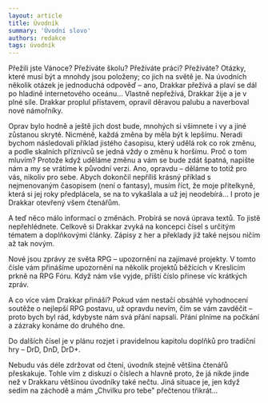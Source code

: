 ```yaml
---
layout: article
title: Úvodník
summary: 'Úvodní slovo'
authors: redakce
tags: úvodník
---
```


Přežili jste Vánoce? Přežíváte školu? Přežíváte práci? Přežíváte? Otázky, které musí být a mnohdy jsou položeny; co jich na světě je. Na úvodních několik otázek je jednoduchá odpověď – ano, Drakkar přežívá a plaví se dál po hladině internetového oceánu… Vlastně nepřežívá, Drakkar žije a je v plné síle. Drakkar proplul přístavem, opravil děravou palubu a naverboval nové námořníky.

Oprav bylo hodně a ještě jich dost bude, mnohých si všimnete i vy a jiné zůstanou skryté. Nicméně, každá změna by měla být k lepšímu. Neradi bychom následovali příklad jistého časopisu, který udělá rok co rok změnu, a podle skalních příznivců se jedná vždy o změnu k horšímu. Proč o tom mluvím? Protože když uděláme změnu a vám se bude zdát špatná, napište nám a my se vrátíme k původní verzi. Ano, opravdu – děláme to totiž pro vás, nikoliv pro sebe. Abych dokončil nepříliš krásný příklad s nejmenovaným časopisem (není o fantasy), musím říct, že moje přítelkyně, která si jej roky předplácela, se na to vykašlala a už jej neodebírá… I proto je Drakkar otevřený všem čtenářům.

<!--more-->

A teď něco málo informací o změnách. Probírá se nová úprava textů. To jistě nepřehlédnete. Celkově si Drakkar zvyká na koncepci čísel s určitým tématem a doplňkovými články. Zápisy z her a překlady již také nejsou ničím až tak novým.

Nové jsou zprávy ze světa RPG – upozornění na zajímavé projekty. V tomto čísle vám přinášíme upozornění na několik projektů běžících v Kreslicím prkně na RPG Fóru. Když nám vše vyjde, příští číslo přinese víc krátkých zpráv.

A co více vám Drakkar přináší? Pokud vám nestačí obsáhlé vyhodnocení soutěže o nejlepší RPG postavu, už opravdu nevím, čím se vám zavděčit – proto bych byl rád, kdybyste nám svá přání napsali. Přání plníme na počkání a zázraky konáme do druhého dne.

Do dalších čísel je v plánu rozjet i pravidelnou kapitolu doplňků pro tradiční hry – DrD, DnD, DrD+.

Nebudu vás déle zdržovat od čtení, úvodník stejně většina čtenářů přeskakuje. Tohle vím z diskuzí o číslech a hlavně proto, že já nikde jinde než v Drakkaru většinou úvodníky také nečtu. Jiná situace je, jen když sedím na záchodě a mám „Chvilku pro tebe" přečtenou třikrát…
